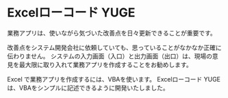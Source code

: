 # Excelローコード YUGE
業務アプリは、使いながら気づいた改善点を日々更新できることが重要です。

改善点をシステム開発会社に依頼していても、思っていることがなかなか正確に伝わりません。
システムの入力画面（入口）と出力画面（出口）は、現場の意見を最大限に取り入れて業務アプリを作成することをお勧めします。

Excel で業務アプリを作成するには、VBAを使います。
Excelローコード YUGEは、VBAをシンプルに記述できるように開発いたしました。
